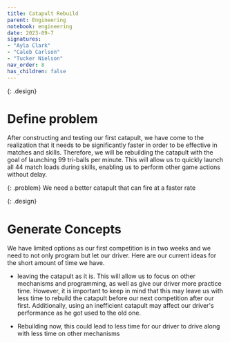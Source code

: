 ```yaml
---
title: Catapult Rebuild 
parent: Engineering
notebook: engineering
date: 2023-09-7
signatures:
- "Ayla Clark"
- "Caleb Carlson"
- "Tucker Nielson"
nav_order: 8
has_children: false
---
```


{: .design}
# Define problem 

After constructing and testing our first catapult, we have come to the realization that it needs to be significantly faster in order to be effective in matches and skills. Therefore, we will be rebuilding the catapult with the goal of launching 99 tri-balls per minute. This will allow us to quickly launch all 44 match loads during skills, enabling us to perform other game actions without delay.

{: .problem}
We need a better catapult that can fire at a faster rate

{: .design}
# Generate Concepts

We have limited options as our first competition is in two weeks and we need to not only program but let our driver. Here are our current ideas for the short amount of time we have.

* leaving the catapult as it is. This will allow us to focus on other mechanisms and programming, as well as give our driver more practice time. However, it is important to keep in mind that this may leave us with less time to rebuild the catapult before our next competition after our first. Additionally, using an inefficient catapult may affect our driver's performance as he got used to the old one.

* Rebuilding now, this could lead to less time for our driver to drive along with less time on other mechanisms 